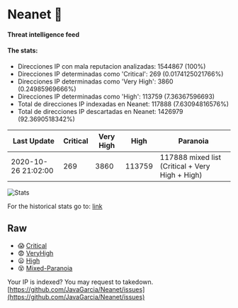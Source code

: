 # Neanet :hocho:
#### Threat intelligence feed
#### The stats:

- Direcciones IP con mala reputacion analizadas: 1544867 (100%)
- Direcciones IP determinadas como 'Critical':  269 (0.0174125021766%)
- Direcciones IP determinadas como 'Very High':  3860 (0.24985969666%)
- Direcciones IP determinadas como 'High':  113759 (7.36367596693)
- Total de direcciones IP indexadas en Neanet:  117888 (7.63094816576%)
- Total de direcciones IP descartadas en Neanet:  1426979 (92.3690518342%)

| Last Update | Critical | Very High | High | Paranoia |
| --- | --- | --- | --- | --- |
| 2020-10-26 21:02:00 | 269 | 3860 | 113759 | 117888 mixed list (Critical + Very High + High)|

![Stats](https://docs.google.com/spreadsheets/d/e/2PACX-1vSnaNMIXVabIpDJjufMlzH7poXnshF3mgd8Is1g9ytUEzVsP5my4Trn8f-xkoLLQ38xpL3HtmUexLo6/pubchart?oid=501124687&format=image)

For the historical stats go to: [link](/stats.csv)
## Raw
- :scream: [Critical](https://raw.githubusercontent.com/JavaGarcia/Neanet/master/blacklists/neanet_critical.txt)
- :fearful: [VeryHigh](https://raw.githubusercontent.com/JavaGarcia/Neanet/master/blacklists/neanet_veryHigh.txtt)
- :frowning: [High](https://raw.githubusercontent.com/JavaGarcia/Neanet/master/blacklists/neanet_high.txt)
- :dizzy_face: [Mixed-Paranoia](https://raw.githubusercontent.com/JavaGarcia/Neanet/master/blacklists/neanet_all.txt)


Your IP is indexed? You may request to takedown. [https://github.com/JavaGarcia/Neanet/issues](https://github.com/JavaGarcia/Neanet/issues)




























































































































































































































































































































































































































































































































































































































































































































































































































































































































































































































































































































































































































































































































































































































































































































































































































































































































































